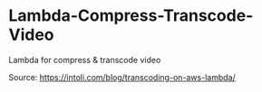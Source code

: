 # Lambda-Compress-Transcode-Video

Lambda for compress & transcode video

Source: https://intoli.com/blog/transcoding-on-aws-lambda/
